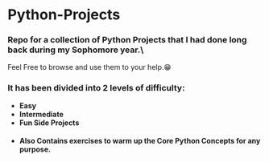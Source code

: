 # Python-Projects
### Repo for a collection of Python Projects that I had done long back during my Sophomore year.\
Feel Free to browse and use them to your help.😁

### It has been divided into 2 levels of difficulty:
 - **Easy**
 - **Intermediate**
 - **Fun Side Projects**

* #### Also Contains exercises to warm up the Core Python Concepts for any purpose.


